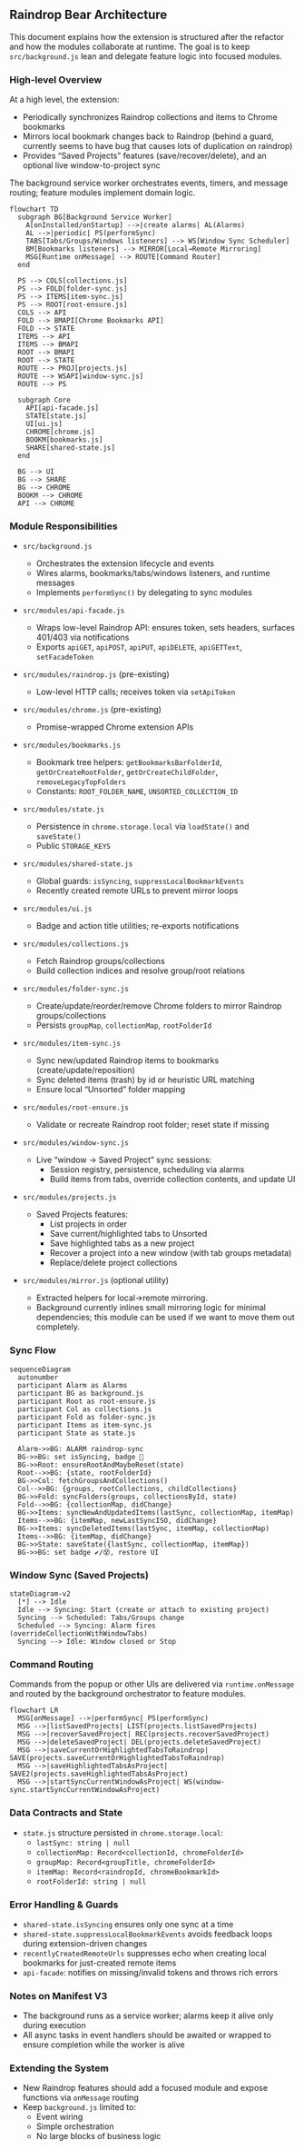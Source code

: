 ## Raindrop Bear Architecture

This document explains how the extension is structured after the refactor and how the modules collaborate at runtime. The goal is to keep `src/background.js` lean and delegate feature logic into focused modules.

### High-level Overview

At a high level, the extension:

- Periodically synchronizes Raindrop collections and items to Chrome bookmarks
- Mirrors local bookmark changes back to Raindrop (behind a guard, currently seems to have bug that causes lots of duplication on raindrop)
- Provides “Saved Projects” features (save/recover/delete), and an optional live window-to-project sync

The background service worker orchestrates events, timers, and message routing; feature modules implement domain logic.

```mermaid
flowchart TD
  subgraph BG[Background Service Worker]
    A[onInstalled/onStartup] -->|create alarms| AL(Alarms)
    AL -->|periodic| PS(performSync)
    TABS[Tabs/Groups/Windows listeners] --> WS[Window Sync Scheduler]
    BM[Bookmarks listeners] --> MIRROR[Local→Remote Mirroring]
    MSG[Runtime onMessage] --> ROUTE[Command Router]
  end

  PS --> COLS[collections.js]
  PS --> FOLD[folder-sync.js]
  PS --> ITEMS[item-sync.js]
  PS --> ROOT[root-ensure.js]
  COLS --> API
  FOLD --> BMAPI[Chrome Bookmarks API]
  FOLD --> STATE
  ITEMS --> API
  ITEMS --> BMAPI
  ROOT --> BMAPI
  ROOT --> STATE
  ROUTE --> PROJ[projects.js]
  ROUTE --> WSAPI[window-sync.js]
  ROUTE --> PS

  subgraph Core
    API[api-facade.js]
    STATE[state.js]
    UI[ui.js]
    CHROME[chrome.js]
    BOOKM[bookmarks.js]
    SHARE[shared-state.js]
  end

  BG --> UI
  BG --> SHARE
  BG --> CHROME
  BOOKM --> CHROME
  API --> CHROME
```

### Module Responsibilities

- `src/background.js`

  - Orchestrates the extension lifecycle and events
  - Wires alarms, bookmarks/tabs/windows listeners, and runtime messages
  - Implements `performSync()` by delegating to sync modules

- `src/modules/api-facade.js`

  - Wraps low-level Raindrop API: ensures token, sets headers, surfaces 401/403 via notifications
  - Exports `apiGET`, `apiPOST`, `apiPUT`, `apiDELETE`, `apiGETText`, `setFacadeToken`

- `src/modules/raindrop.js` (pre-existing)

  - Low-level HTTP calls; receives token via `setApiToken`

- `src/modules/chrome.js` (pre-existing)

  - Promise-wrapped Chrome extension APIs

- `src/modules/bookmarks.js`

  - Bookmark tree helpers: `getBookmarksBarFolderId`, `getOrCreateRootFolder`, `getOrCreateChildFolder`, `removeLegacyTopFolders`
  - Constants: `ROOT_FOLDER_NAME`, `UNSORTED_COLLECTION_ID`

- `src/modules/state.js`

  - Persistence in `chrome.storage.local` via `loadState()` and `saveState()`
  - Public `STORAGE_KEYS`

- `src/modules/shared-state.js`

  - Global guards: `isSyncing`, `suppressLocalBookmarkEvents`
  - Recently created remote URLs to prevent mirror loops

- `src/modules/ui.js`

  - Badge and action title utilities; re-exports notifications

- `src/modules/collections.js`

  - Fetch Raindrop groups/collections
  - Build collection indices and resolve group/root relations

- `src/modules/folder-sync.js`

  - Create/update/reorder/remove Chrome folders to mirror Raindrop groups/collections
  - Persists `groupMap`, `collectionMap`, `rootFolderId`

- `src/modules/item-sync.js`

  - Sync new/updated Raindrop items to bookmarks (create/update/reposition)
  - Sync deleted items (trash) by id or heuristic URL matching
  - Ensure local “Unsorted” folder mapping

- `src/modules/root-ensure.js`

  - Validate or recreate Raindrop root folder; reset state if missing

- `src/modules/window-sync.js`

  - Live “window → Saved Project” sync sessions:
    - Session registry, persistence, scheduling via alarms
    - Build items from tabs, override collection contents, and update UI

- `src/modules/projects.js`

  - Saved Projects features:
    - List projects in order
    - Save current/highlighted tabs to Unsorted
    - Save highlighted tabs as a new project
    - Recover a project into a new window (with tab groups metadata)
    - Replace/delete project collections

- `src/modules/mirror.js` (optional utility)
  - Extracted helpers for local→remote mirroring.
  - Background currently inlines small mirroring logic for minimal dependencies; this module can be used if we want to move them out completely.

### Sync Flow

```mermaid
sequenceDiagram
  autonumber
  participant Alarm as Alarms
  participant BG as background.js
  participant Root as root-ensure.js
  participant Col as collections.js
  participant Fold as folder-sync.js
  participant Items as item-sync.js
  participant State as state.js

  Alarm->>BG: ALARM raindrop-sync
  BG->>BG: set isSyncing, badge 🔄
  BG->>Root: ensureRootAndMaybeReset(state)
  Root-->>BG: {state, rootFolderId}
  BG->>Col: fetchGroupsAndCollections()
  Col-->>BG: {groups, rootCollections, childCollections}
  BG->>Fold: syncFolders(groups, collectionsById, state)
  Fold-->>BG: {collectionMap, didChange}
  BG->>Items: syncNewAndUpdatedItems(lastSync, collectionMap, itemMap)
  Items-->>BG: {itemMap, newLastSyncISO, didChange}
  BG->>Items: syncDeletedItems(lastSync, itemMap, collectionMap)
  Items-->>BG: {itemMap, didChange}
  BG->>State: saveState({lastSync, collectionMap, itemMap})
  BG->>BG: set badge ✔️/😵, restore UI
```

### Window Sync (Saved Projects)

```mermaid
stateDiagram-v2
  [*] --> Idle
  Idle --> Syncing: Start (create or attach to existing project)
  Syncing --> Scheduled: Tabs/Groups change
  Scheduled --> Syncing: Alarm fires (overrideCollectionWithWindowTabs)
  Syncing --> Idle: Window closed or Stop
```

### Command Routing

Commands from the popup or other UIs are delivered via `runtime.onMessage` and routed by the background orchestrator to feature modules.

```mermaid
flowchart LR
  MSG[onMessage] -->|performSync| PS(performSync)
  MSG -->|listSavedProjects| LIST(projects.listSavedProjects)
  MSG -->|recoverSavedProject| REC(projects.recoverSavedProject)
  MSG -->|deleteSavedProject| DEL(projects.deleteSavedProject)
  MSG -->|saveCurrentOrHighlightedTabsToRaindrop| SAVE(projects.saveCurrentOrHighlightedTabsToRaindrop)
  MSG -->|saveHighlightedTabsAsProject| SAVE2(projects.saveHighlightedTabsAsProject)
  MSG -->|startSyncCurrentWindowAsProject| WS(window-sync.startSyncCurrentWindowAsProject)
```

### Data Contracts and State

- `state.js` structure persisted in `chrome.storage.local`:
  - `lastSync: string | null`
  - `collectionMap: Record<collectionId, chromeFolderId>`
  - `groupMap: Record<groupTitle, chromeFolderId>`
  - `itemMap: Record<raindropId, chromeBookmarkId>`
  - `rootFolderId: string | null`

### Error Handling & Guards

- `shared-state.isSyncing` ensures only one sync at a time
- `shared-state.suppressLocalBookmarkEvents` avoids feedback loops during extension-driven changes
- `recentlyCreatedRemoteUrls` suppresses echo when creating local bookmarks for just-created remote items
- `api-facade`: notifies on missing/invalid tokens and throws rich errors

### Notes on Manifest V3

- The background runs as a service worker; alarms keep it alive only during execution
- All async tasks in event handlers should be awaited or wrapped to ensure completion while the worker is alive

### Extending the System

- New Raindrop features should add a focused module and expose functions via `onMessage` routing
- Keep `background.js` limited to:
  - Event wiring
  - Simple orchestration
  - No large blocks of business logic
